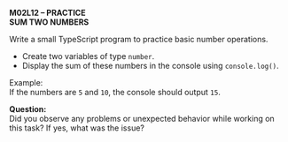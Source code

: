 **M02L12 – PRACTICE**  
**SUM TWO NUMBERS**

Write a small TypeScript program to practice basic number operations.

- Create two variables of type `number`.
- Display the sum of these numbers in the console using `console.log()`.

Example:  
If the numbers are `5` and `10`, the console should output `15`.

**Question:**  
Did you observe any problems or unexpected behavior while working on this task? If yes, what was the issue?
